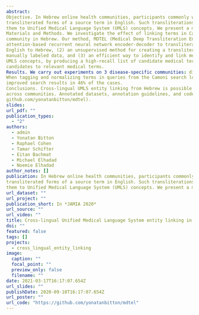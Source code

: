 ```yaml
---
abstract: 
Objective. In Hebrew online health communities, participants commonly write medical terms that appear as
transliterated forms of a source term in English. Such transliterations introduce high variability in text and challenge text-analytics methods. To reduce their variability, medical terms must be normalized, such as linking
them to Unified Medical Language System (UMLS) concepts. We present a method to identify both transliterated and translated Hebrew medical terms and link them with UMLS entities.    
Materials and Methods. We investigate the effect of linking terms in Camoni, a popular Israeli online health
community in Hebrew. Our method, MDTEL (Medical Deep Transliteration Entity Linking), includes (1) an
attention-based recurrent neural network encoder-decoder to transliterate words and mapping UMLS from
English to Hebrew, (2) an unsupervised method for creating a transliteration dataset in any language without
manually labeled data, and (3) an efficient way to identify and link medical entities in the Hebrew corpus to
UMLS concepts, by producing a high-recall list of candidate medical terms in the corpus, and then filtering the
candidates to relevant medical terms.    
Results. We carry out experiments on 3 disease-specific communities: diabetes, multiple sclerosis, and depression. MDTEL tagging and normalizing on Camoni posts achieved 99% accuracy, 92% recall, and 87% precision.
When tagging and normalizing terms in queries from the Camoni search logs, UMLS-normalized queries
improved search results in 46% of the cases.    
Conclusions. Cross-lingual UMLS entity linking from Hebrew is possible and improves search performance
across communities. Annotated datasets, annotation guidelines, and code are made available online (https://
github.com/yonatanbitton/mdtel).
slides: 
url_pdf: ""
publication_types:
  - "2"
authors:
  - admin
  - Yonatan Bitton
  - Raphael Cohen
  - Tamar Schifter
  - Eitan Bachmat
  - Michael Elhadad
  - Noemie Elhadad
author_notes: []
publication: In Hebrew online health communities, participants commonly write medical terms that appear as
transliterated forms of a source term in English. Such transliterations introduce high variability in text and challenge text-analytics methods. To reduce their variability, medical terms must be normalized, such as linking
them to Unified Medical Language System (UMLS) concepts. We present a method to identify both transliterated and translated Hebrew medical terms and link them with UMLS entities.
url_dataset: ""
url_project: ""
publication_short: In *JAMIA 2020*
url_source: ""
url_video: ""
title: Cross-lingual Unified Medical Language System entity linking in online health communities
doi: ""
featured: false
tags: []
projects:
  - cross_lingual_entity_linking
image:
  caption: ""
  focal_point: ""
  preview_only: false
  filename: ""
date: 2021-03-17T16:17:07.654Z
url_slides: ""
publishDate: 2020-09-10T16:17:07.654Z
url_poster: ""
url_code: "https://github.com/yonatanbitton/mdtel"
---
```

